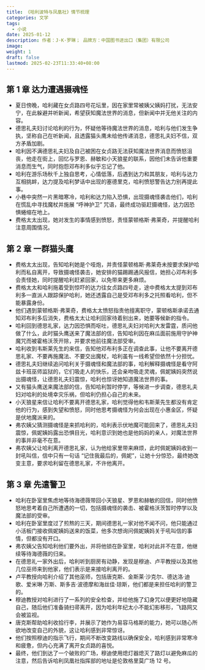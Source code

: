```yaml
---
title: 《哈利波特与凤凰社》情节梳理
categories: 文学
tags:
  - 小说
date: 2025-01-12
description: 作者：J·K·罗琳； 品牌方：中国图书进出口（集团）有限公司
image: 
weight: 1
draft: false
lastmod: 2025-02-23T11:33:40+08:00
---
```

## 第 1 章 达力遭遇摄魂怪

- 夏日傍晚，哈利藏在女贞路四号花坛里，因在家里常被姨父姨妈打扰，无法安宁，在此躲避并听新闻，希望获知魔法世界的消息，但新闻中并无他关注的内容。
- 德思礼夫妇讨论哈利的行为，怀疑他等待魔法世界的消息，哈利与他们发生争执，坚称自己在听新闻，且透露猫头鹰未给他传递消息，德思礼夫妇不信，双方矛盾加剧。
- 哈利因不满德思礼夫妇及自己被困在女贞路无法获知魔法世界消息而愤怒沮丧，他走在街上，回忆与罗恩、赫敏和小天狼星的联系，因他们未告诉他重要消息而生气，同时抱怨邓布利多似乎忘记了他。
- 哈利在游乐场秋千上独自思考，心情低落，后遇到达力和其朋友，哈利与达力互相挑衅，达力提及哈利梦话中出现的塞德里克，哈利愤怒警告达力别再提此事。
- 小巷中突然一片黑暗寒冷，哈利和达力陷入恐惧，出现摄魂怪袭击他们，哈利在慌乱中寻找魔杖并施展 “呼神护卫” 咒语，最终成功驱赶摄魂怪，达力因恐惧蜷缩在地上。
- 费格太太出现，她对发生的事情感到愤怒，责怪蒙顿格斯·弗莱奇，并提醒哈利注意周围情况。

## 第 2 章 一群猫头鹰

- 费格太太出现，告知哈利她是个哑炮，并责怪蒙顿格斯·弗莱奇未按要求保护哈利而私自离开，导致摄魂怪袭击，她安排的猫踢踢通风报信，她担心邓布利多会责怪她，同时提醒哈利赶紧回家，以免带来更多麻烦。
- 费格太太和哈利拖着受到惊吓的达力往女贞路四号走，途中费格太太提到邓布利多一直派人跟踪保护哈利，她还透露自己是受邓布利多之托照看哈利，但不能暴露身份。
- 他们遇到蒙顿格斯·弗莱奇，费格太太愤怒指责他擅离职守，蒙顿格斯承诺去通知邓布利多后消失，费格太太让哈利回家待着别出来，她要等候新的指令。
- 哈利回到德思礼家，达力因恐惧而呕吐，德思礼夫妇对哈利大发雷霆，质问他做了什么，此时猫头鹰送来了魔法部的信，告知哈利因在麻瓜面前施用守护神魔咒而被霍格沃茨开除，并要求他前往魔法部受审。
- 哈利收到韦斯莱先生的来信，告知他邓布利多正在调查此事，让他不要离开德思礼家、不要再施魔法、不要交出魔杖，哈利虽有一线希望但依然十分担忧。
- 德思礼夫妇继续追问哈利关于摄魂怪和魔法部的事，哈利解释摄魂怪是看守阿兹卡班巫师监狱的，它们吸走人的快乐，还会亲吻吸走灵魂，佩妮姨妈突然说出摄魂怪，让德思礼夫妇震惊，哈利也惊讶她知道魔法世界的事。
- 又有猫头鹰送来魔法部的信，告知哈利暂时停学，等候进一步调查，德思礼夫妇对哈利的处境幸灾乐祸，但哈利仍担心自己的未来。
- 小天狼星来信让哈利不要离开德思礼家，哈利觉得他和韦斯莱先生都没有肯定他的行为，感到失望和愤怒，同时他思考摄魂怪为何会出现在小惠金区，怀疑是伏地魔派来的。
- 弗农姨父猜测摄魂怪是来抓哈利的，哈利表示伏地魔可能回来了，德思礼夫妇震惊，佩妮姨妈露出恐惧目光，哈利意识到她也是他妈妈的亲人，对魔法世界的事并非毫不在意。
- 弗农姨父让哈利离开德思礼家，认为他给家里带来麻烦，此时佩妮姨妈收到一封吼叫信，信中只有一句话 “记住我最后的，佩妮”，让她十分惊恐，最终她改变主意，要求哈利留在德思礼家，不许他离开。

## 第 3 章 先遣警卫

- 哈利在卧室里焦虑地等待海德薇带回小天狼星、罗恩和赫敏的回信，同时他愤怒地思考着自己所遭遇的一切，包括摄魂怪的袭击、被霍格沃茨暂时停学以及魔法部的受审。
- 哈利在卧室里度过了煎熬的三天，期间德思礼一家对他不闻不问，他只能通过小活板门接收佩妮姨妈送来的饭菜，他多次想询问佩妮姨妈关于吼叫信的事情，但都没有开口。
- 弗农姨父告知哈利他们要外出，并将他锁在卧室里，哈利对此并不在意，他继续等待海德薇的归来。
- 在德思礼一家外出后，哈利听到厨房有动静，发现是穆迪、卢平教授以及其他几位巫师来到他家，他们表示是来接哈利离开的。
- 卢平教授向哈利介绍了其他巫师，包括唐克斯、金斯莱·沙克尔、德达洛·迪歌、爱米琳·万斯、斯多吉·波德摩和海丝佳·琼斯，他们都是来担任哈利的警卫的。
- 穆迪教授对哈利进行了一系列的安全检查，并给他施了幻身咒以便更好地隐藏自己，随后他们准备骑扫帚离开，因为哈利年纪太小不能幻影移形，飞路网又会被监视。
- 唐克斯帮助哈利收拾行李，并展示了她作为易容马格斯的能力，她可以随心所欲地改变自己的外貌，这让哈利感到非常惊讶。
- 他们按照穆迪的指示飞行，期间不断改变路线以确保安全，哈利感到非常寒冷和疲惫，但内心充满了离开女贞路的喜悦。
- 最终，他们到达了一个破败的广场，穆迪使用熄灯器熄灭了路灯以避免麻瓜的注意，然后告诉哈利凤凰社指挥部的地址是伦敦格里莫广场 12 号。

